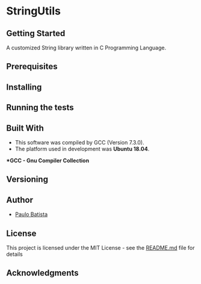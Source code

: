 # StringUtils
## Getting Started
A customized String library written in C Programming Language.
## Prerequisites
## Installing
## Running the tests
## Built With

- This software was compiled by GCC (Version 7.3.0).
- The platform used in development was **Ubuntu 18.04**.

**\*GCC - Gnu Compiler Collection**
## Versioning
## Author
- [Paulo Batista](https://github.com/costabatista)
## License
This project is licensed under the MIT License - see the [README.md](https://github.com/costabatista/stringutils/blob/master/LICENSE) file for details
## Acknowledgments
